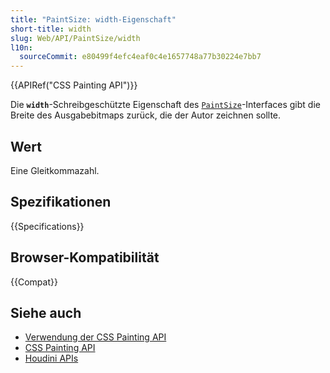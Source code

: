 ```yaml
---
title: "PaintSize: width-Eigenschaft"
short-title: width
slug: Web/API/PaintSize/width
l10n:
  sourceCommit: e80499f4efc4eaf0c4e1657748a77b30224e7bb7
---
```


{{APIRef("CSS Painting API")}}

Die **`width`**-Schreibgeschützte Eigenschaft des [`PaintSize`](/de/docs/Web/API/PaintSize)-Interfaces gibt die Breite des Ausgabebitmaps zurück, die der Autor zeichnen sollte.

## Wert

Eine Gleitkommazahl.

## Spezifikationen

{{Specifications}}

## Browser-Kompatibilität

{{Compat}}

## Siehe auch

- [Verwendung der CSS Painting API](/de/docs/Web/API/CSS_Painting_API/Guide)
- [CSS Painting API](/de/docs/Web/API/CSS_Painting_API)
- [Houdini APIs](/de/docs/Web/API/Houdini_APIs)
